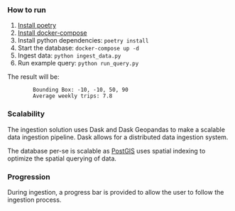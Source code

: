 ### How to run

1. [Install poetry](https://python-poetry.org/docs/#installation)
2. [Install docker-compose](https://docs.docker.com/compose/install/)
3. Install python dependencies: `poetry install`
4. Start the database: `docker-compose up -d`
5. Ingest data: `python ingest_data.py`
6. Run example query: `python run_query.py`

The result will be:

```
        Bounding Box: -10, -10, 50, 90
        Average weekly trips: 7.8
```

### Scalability

The ingestion solution uses Dask and Dask Geopandas to make a scalable data ingestion pipeline. Dask allows for a distributed data ingestion system.

The database per-se is scalable as [PostGIS](https://postgis.net/) uses spatial indexing to optimize the spatial querying of data.

### Progression

During ingestion, a progress bar is provided to allow the user to follow the ingestion process.
